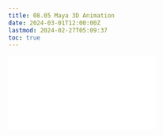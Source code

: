 ```yaml
---
title: 08.05 Maya 3D Animation
date: 2024-03-01T12:00:00Z
lastmod: 2024-02-27T05:09:37
toc: true
---
```


![Link to included file content](../../../../3d-modeling/maya/3d-animation-maya.md)
